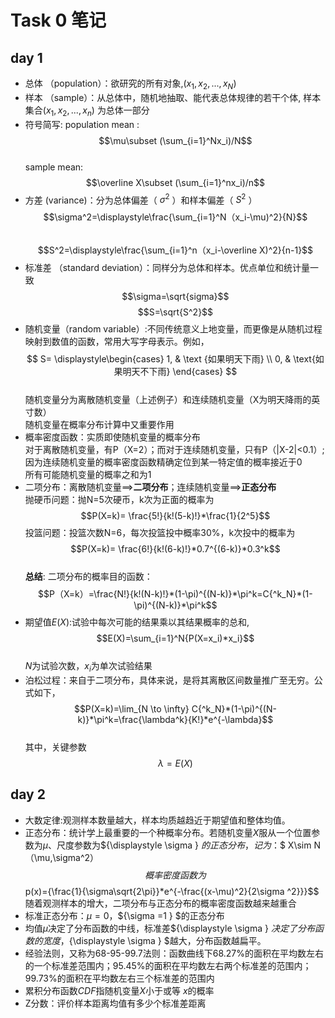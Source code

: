 
# Task 0 笔记

## day 1

* 总体 （population）：欲研究的所有对象,$(x_1,x_2,...,x_N)$
* 样本 （sample）：从总体中，随机地抽取、能代表总体规律的若干个体, 样本集合$(x_1,x_2,...,x_n)$ 为总体一部分  
* 符号简写: 
population mean :$$\mu\subset (\sum_{i=1}^Nx_i)/N$$  
sample mean: $$\overline X\subset  (\sum_{i=1}^nx_i)/n$$  
* 方差 (variance)：分为总体偏差（ $\sigma^2$ ）和样本偏差（ $S^2$ ）  
$$\sigma^2=\displaystyle\frac{\sum_{i=1}^N（x_i-\mu)^2}{N}$$  
$$S^2=\displaystyle\frac{\sum_{i=1}^n（x_i-\overline X)^2}{n-1}$$  
* 标准差 （standard deviation）：同样分为总体和样本。优点单位和统计量一致  
$$\sigma=\sqrt{sigma}$$
$$S=\sqrt{S^2}$$
* 随机变量（random variable）:不同传统意义上地变量，而更像是从随机过程映射到数值的函数，常用大写字母表示。例如，  
$$ S= \displaystyle\begin{cases} 1, & \text {如果明天下雨} \\ 0, & \text{如果明天不下雨} \end{cases} $$  
随机变量分为离散随机变量（上述例子）和连续随机变量（X为明天降雨的英寸数）  
随机变量在概率分布计算中又重要作用
* 概率密度函数：实质即使随机变量的概率分布  
对于离散随机变量，有P（X=2）；而对于连续随机变量，只有P（|X-2|<0.1）;因为连续随机变量的概率密度函数精确定位到某一特定值的概率接近于0  
所有可能随机变量的概率之和为1  
* 二项分布：离散随机变量$\implies$**二项分布**；连续随机变量$\implies$**正态分布**  
抛硬币问题：抛N=5次硬币，k次为正面的概率为$$P(X=k)= \frac{5!}{k!(5-k)!}*\frac{1}{2^5}$$
投篮问题：投篮次数N=6，每次投篮投中概率30%，k次投中的概率为$$P(X=k)= \frac{6!}{k!(6-k)!}*0.7^{(6-k)}*0.3^k$$  
**总结**: 二项分布的概率目的函数：$$P（X=k）=\frac{N!}{k!(N-k)!}*(1-\pi)^{(N-k)}*\pi^k=C{^k_N}*(1-\pi)^{(N-k)}*\pi^k$$ 
* 期望值$E(X)$:试验中每次可能的结果乘以其结果概率的总和,$$E(X)=\sum_{i=1}^N{P(X=x_i)*x_i}$$  
$N$为试验次数，$x_i$为单次试验结果  
* 泊松过程：来自于二项分布，具体来说，是将其离散区间数量推广至无穷。公式如下，$$P(X=k)=\lim_{N \to \infty} C{^k_N}*(1-\pi)^{(N-k)}*\pi^k=\frac{\lambda^k}{K!}*e^{-\lambda}$$  
其中，关键参数$$\lambda=E(X)$$

## day 2

* 大数定律:观测样本数量越大，样本均质越趋近于期望值和整体均值。  
* 正态分布：统计学上最重要的一个种概率分布。若随机变量${\displaystyle X}$服从一个位置参数为${\displaystyle \mu }$、尺度参数为${\displaystyle \sigma } $的正态分布，记为：$$ X\sim N（\mu,\sigma^2）$$  
概率密度函数为$$p(x)={\frac{1}{\sigma\sqrt{2\pi}}*e^{-\frac{(x-\mu)^2}{2\sigma ^2}}}$$  
随着观测样本的增大，二项分布与正态分布的概率密度函数越来越重合
* 标准正态分布：${\mu = 0 }$，${\sigma =1 } $的正态分布
* 均值${\displaystyle \mu }$决定了分布函数的中线，标准差${\displaystyle \sigma } $决定了分布函数的宽度，${\displaystyle \sigma } $越大，分布函数越扁平。
* 经验法则，又称为68-95-99.7法则：函数曲线下68.27%的面积在平均数左右的一个标准差范围内；95.45%的面积在平均数左右两个标准差的范围内；99.73%的面积在平均数左右三个标准差的范围内
* 累积分布函数$CDF$指随机变量${\displaystyle X}$小于或等 ${\displaystyle x}$的概率  
* Z分数：评价样本距离均值有多少个标准差距离  




```python

```

